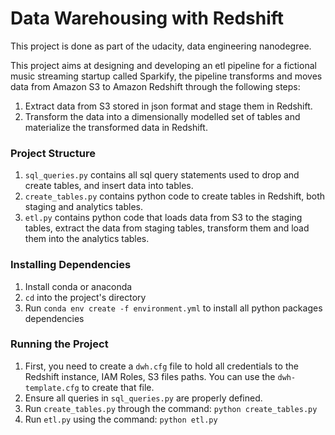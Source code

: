 # Data Warehousing with Redshift 

This project is done as part of the udacity, data engineering nanodegree.

This project aims at designing and developing an etl pipeline for a fictional music streaming startup called Sparkify, the pipeline transforms and moves data from Amazon S3 to Amazon Redshift through the following steps:
1. Extract data from S3 stored in json format and stage them in Redshift.
2. Transform the data into a dimensionally modelled set of tables and materialize the transformed data in Redshift.

### Project Structure
1. `sql_queries.py` contains all sql query statements used to drop and create tables, and insert data into tables.
2. `create_tables.py` contains python code to create tables in Redshift, both staging and analytics tables.
3. `etl.py` contains python code that loads data from S3 to the staging tables, extract the data from staging tables, transform them and load them into the analytics tables.

### Installing Dependencies
1. Install conda or anaconda
2. `cd` into the project's directory
3. Run `conda env create -f environment.yml` to install all python packages dependencies 

### Running the Project
1. First, you need to create a `dwh.cfg` file to hold all credentials to the Redshift instance, IAM Roles, S3 files paths. You can use the `dwh-template.cfg` to create that file.
2. Ensure all queries in `sql_queries.py` are properly defined.
3. Run `create_tables.py` through the command: `python create_tables.py`
4. Run `etl.py` using the command: `python etl.py`
